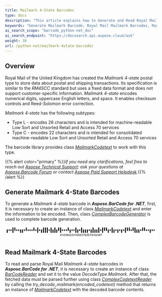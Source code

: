 ```yaml
---
title: Mailmark 4-State Barcodes
type: docs
description: "This article explains how to Generate and Read Royal Mail Mailmark 4-State Barcodes using Aspose.BarCode for Python via .NET"
keywords: "Generate Mailmark Barcode, Royal Mail Mailmark Barcodes, Royal Mail Barcode, Aspose.BarCode, Generate Barcode in Python"
ai_search_scope: "barcode_python-net_doc"
ai_search_endpoint: "https://docsearch.api.aspose.cloud/ask"
weight: 30
url: /python-net/mailmark-4state-barcode/
---
```


## **Overview**
Royal Mail of the United Kingdom has created the *Mailmark 4-state* postal type to store data about postal and shipping transactions. Its specification is similar to the *RM4SCC* standard but uses a fixed data format and does not support customer-specific information. *Mailmark 4-state* encodes numerical digits, uppercase English letters, and space. It enables checksum controls and Reed-Solomon error correction.  
  
*Mailmark 4-state* has the following subtypes:
- Type L - encodes 26 characters and is intended for machine-readable Low Sort and Unsorted Retail and Access 70 services
- Type C - encodes 22 characters and is intended for consolidated machine-readable Low Sort and Unsorted Retail and Access 70 services

The barcode library provides class [*MailmarkCodetext*](/barcode/python-net/api-reference/aspose.barcode.complexbarcode/mailmarkcodetext) to work with this type.


{{% alert color="primary" %}}*If you need any clarifications, feel free to reach out [Aspose Technical Support](/barcode/python-net/technical-support/): ask your questions at [Aspose.Barcode Forum](https://forum.aspose.com/c/barcode/13) or contact [Aspose Paid Support Helpdesk](https://helpdesk.aspose.com/).*{{% /alert %}}
  
## **Generate Mailmark 4-State Barcodes**
To generate a *Mailmark 4-state* barcode in ***Aspose.BarCode for .NET***, first, it is necessary to create an instance of class [*MailmarkCodetext*](/barcode/python-net/api-reference/aspose.barcode.complexbarcode/mailmarkcodetext) and enter the information to be encoded. Then, class [*ComplexBarcodeGenerator*](/barcode/python-net/api-reference/aspose.barcode.complexbarcode/complexbarcodegenerator) is used to complete barcode generation.    
  
<p align="center"><img src="mailmark4state.png"></p>

## **Read Mailmark 4-State Barcodes**
To read and parse Royal Mail *Mailmark 4-state* barcodes in ***Aspose.BarCode for .NET***, it is necessary to create an instance of class [*BarCodeReader*](/barcode/python-net/api-reference/aspose.barcode.barcoderecognition/barcodereader) and set it to the value *DecodeType.Mailmark*. After that, the fetched data must be parsed further using class [*ComplexCodetextReader*](/barcode/python-net/api-reference/aspose.barcode.complexbarcode/complexcodetextreader) by calling the *try_decode_mailmark(encoded_codetext)* method that returns an instance of [*MailmarkCodetext*](/barcode/python-net/api-reference/aspose.barcode.complexbarcode/mailmarkcodetext) with the decoded barcode contents.  
  